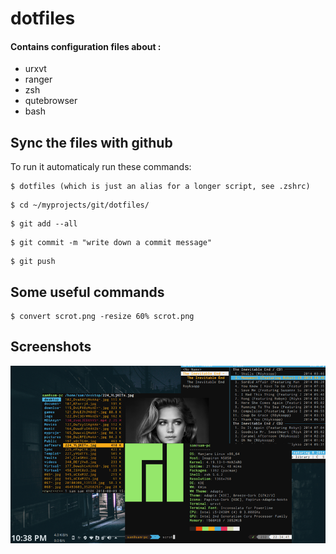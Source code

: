# dotfiles
#### Contains configuration files about : 
- urxvt 
- ranger 
- zsh
- qutebrowser
- bash 

## Sync the files with github
To run it automaticaly run these commands:
```
$ dotfiles (which is just an alias for a longer script, see .zshrc)
```
```
$ cd ~/myprojects/git/dotfiles/
```
```
$ git add --all
```
```
$ git commit -m "write down a commit message"
```
```
$ git push
```

## Some useful commands
```
$ convert scrot.png -resize 60% scrot.png
```

## Screenshots
![screen1](screenshots/scrot.png)

